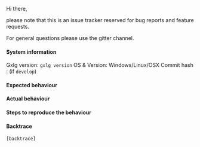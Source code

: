 Hi there,

please note that this is an issue tracker reserved for bug reports and feature requests.

For general questions please use the gitter channel.

#### System information

Gxlg version: `gxlg version`
OS & Version: Windows/Linux/OSX
Commit hash : (if `develop`)

#### Expected behaviour


#### Actual behaviour


#### Steps to reproduce the behaviour


#### Backtrace

````
[backtrace]
````
